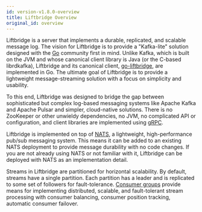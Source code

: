 ```yaml
---
id: version-v1.8.0-overview
title: Liftbridge Overview
original_id: overview
---
```


Liftbridge is a server that implements a durable, replicated, and scalable
message log. The vision for Liftbridge is to provide a "Kafka-lite" solution
designed with the [Go](https://go.dev) community first in mind. Unlike Kafka,
which is built on the JVM and whose canonical client library is Java (or the
C-based librdkafka), Liftbridge and its canonical client,
[go-liftbridge](https://github.com/liftbridge-io/go-liftbridge), are
implemented in Go. The ultimate goal of Liftbridge is to provide a lightweight
message-streaming solution with a focus on simplicity and usability.

To this end, Liftbridge was designed to bridge the gap between sophisticated
but complex log-based messaging systems like Apache Kafka and Apache Pulsar and
simpler, cloud-native solutions. There is no ZooKeeper or other unwieldy
dependencies, no JVM, no complicated API or configuration, and client libraries
are implemented using [gRPC](https://grpc.io).

Liftbridge is implemented on top of [NATS](https://nats.io), a lightweight,
high-performance pub/sub messaging system. This means it can be added to an
existing NATS deployment to provide message durability with no code changes. If
you are not already using NATS or not familiar with it, Liftbridge can be
deployed with NATS as an implementation detail.

Streams in Liftbridge are partitioned for horizontal scalability. By default,
streams have a single partition. Each partition has a leader and is replicated
to some set of followers for fault-tolerance. [Consumer groups](./consumer_groups.md)
provide means for implementing distributed, scalable, and fault-tolerant stream
processing with consumer balancing, consumer position tracking, automatic
consumer failover.
